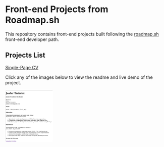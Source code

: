 # Front-end Projects from Roadmap.sh

This repository contains front-end projects built following the [roadmap.sh](https://roadmap.sh/) front-end developer path.

## Projects List

[Single-Page CV](https://roadmap.sh/projects/single-page-cv)

Click any of the images below to view the readme and live demo of the project.

<p align="left">
  <a href="frontend-projects-roadmap/single-page-cv">
    <img 
      width="30%" 
      src="assets/images/SIngle-Page-CV.png" 
      style="border-radius: 5px;" 
      alt="Single Page CV Preview"
    />
  </a>
</p>
